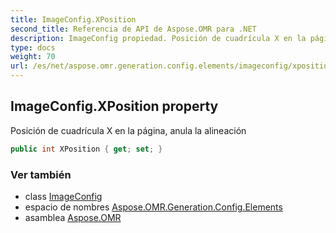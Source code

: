 ```yaml
---
title: ImageConfig.XPosition
second_title: Referencia de API de Aspose.OMR para .NET
description: ImageConfig propiedad. Posición de cuadrícula X en la página anula la alineación
type: docs
weight: 70
url: /es/net/aspose.omr.generation.config.elements/imageconfig/xposition/
---
```

## ImageConfig.XPosition property

Posición de cuadrícula X en la página, anula la alineación

```csharp
public int XPosition { get; set; }
```

### Ver también

* class [ImageConfig](../)
* espacio de nombres [Aspose.OMR.Generation.Config.Elements](../../imageconfig/)
* asamblea [Aspose.OMR](../../../)


